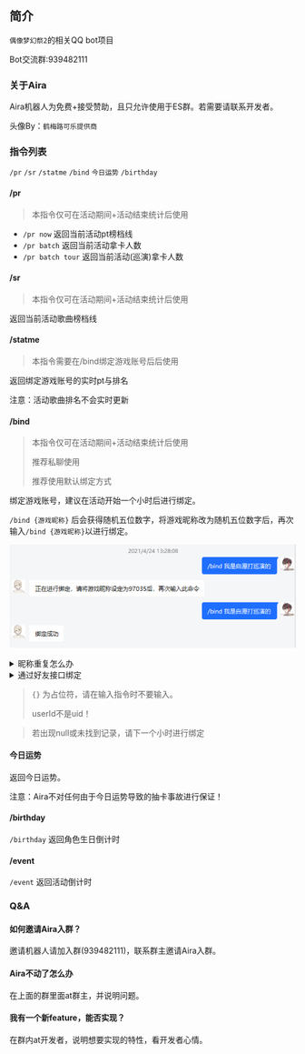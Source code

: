 ## 简介

`偶像梦幻祭2`的相关QQ bot项目

Bot交流群:939482111

### 关于Aira

Aira机器人为免费+接受赞助，且只允许使用于ES群。若需要请联系开发者。

头像By：`鹤梅路可乐提供商`

### 指令列表

`/pr`  `/sr` `/statme` `/bind` `今日运势` `/birthday`

#### /pr

> 本指令仅可在活动期间+活动结束统计后使用

- `/pr now` 返回当前活动pt榜档线
- `/pr batch` 返回当前活动拿卡人数
- `/pr batch tour` 返回当前活动(巡演)拿卡人数

#### /sr

> 本指令仅可在活动期间+活动结束统计后使用

返回当前活动歌曲榜档线

#### /statme

> 本指令需要在/bind绑定游戏账号后后使用

返回绑定游戏账号的实时pt与排名

注意：活动歌曲排名不会实时更新

#### /bind

> 本指令仅可在活动期间+活动结束统计后使用
>
> 推荐私聊使用
> 
> 推荐使用默认绑定方式

绑定游戏账号，建议在活动开始一个小时后进行绑定。

`/bind {游戏昵称}` 后会获得随机五位数字，将游戏昵称改为随机五位数字后，再次输入`/bind {游戏昵称}`以进行绑定。

![img.png](docs/assets/bind_1.png)

<details>
<summary>昵称重复怎么办</summary>
若游戏昵称重名，可根据实际情况按照id进行绑定。

![img.png](docs/assets/bind_2.png)

按照point和rank筛选出自己的userId，之后使用`/bind {userId} -id`进行绑定。

```
    /bind 70937797 -id
    游戏内改名
    /bind 70937797 -id    
```

</details>

<details>
<summary>通过好友接口绑定</summary>

`/bind 游戏昵称 -friend` 后会获得随机五位数字，将游戏昵称改为随机五位数字后，输入`/bind 随机五位数字 -friend`

</details>


> `{}` 为占位符，请在输入指令时不要输入。
>
> userId不是uid！

> 若出现null或未找到记录，请下一个小时进行绑定

#### 今日运势

返回今日运势。

注意：Aira不对任何由于今日运势导致的抽卡事故进行保证！

#### /birthday

`/birthday` 返回角色生日倒计时

#### /event

`/event` 返回活动倒计时

### Q&A

#### 如何邀请Aira入群？

邀请机器人请加入群(939482111)，联系群主邀请Aira入群。

#### Aira不动了怎么办

在上面的群里面at群主，并说明问题。

#### 我有一个新feature，能否实现？

在群内at开发者，说明想要实现的特性，看开发者心情。
